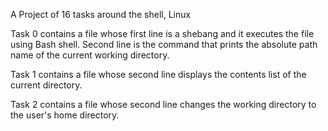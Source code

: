 A Project of 16 tasks around the shell, Linux

Task 0 contains a file whose first line is a shebang and it executes the file using Bash shell. Second line is the command that prints the absolute path name of the current working directory.

Task 1 contains a file whose second line displays the contents list of the current directory.

Task 2 contains a file whose second line changes the working directory to the user's home directory.


